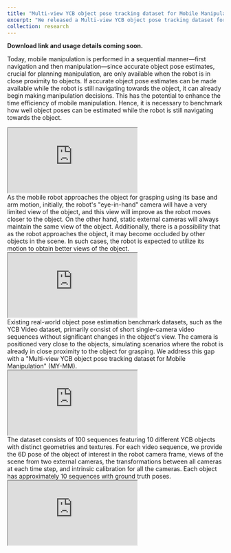 ```yaml
---
title: "Multi-view YCB object pose tracking dataset for Mobile Manipulation (MY-MM)"
excerpt: "We released a Multi-view YCB object pose tracking dataset for Mobile Manipulation (MY-MM) with views of the objects from the robot's eye-in-hand and external cameras in the environment."
collection: research
---
```


<b>Download link and usage details coming soon. </b>


Today, mobile manipulation is performed in a sequential manner—first navigation and then manipulation—since accurate object pose estimates, crucial for planning manipulation, are only available when the robot is in close proximity to objects. If accurate object pose estimates can be made available while the robot is still navigating towards the object, it can already begin making manipulation decisions. This has the potential to enhance the time efficiency of mobile manipulation. Hence, it is necessary to benchmark how well object poses can be estimated while the robot is still navigating towards the object.
<br>


<iframe src="https://www.youtube.com/embed/h5z4iLnnCkk?autoplay=1&amp;mute=1&amp;loop=1&amp;playlist=h5z4iLnnCkk&amp;controls=0"></iframe>

<br>
As the mobile robot approaches the object for grasping using its base and arm motion, initially, the robot's "eye-in-hand" camera will have a very limited view of the object, and this view will improve as the robot moves closer to the object. On the other hand, static external cameras will always maintain the same view of the object. Additionally, there is a possibility that as the robot approaches the object, it may become occluded by other objects in the scene. In such cases, the robot is expected to utilize its motion to obtain better views of the object.
<br>


<iframe src="https://www.youtube.com/embed/Tls1xaX39j0?autoplay=1&amp;mute=1&amp;loop=1&amp;playlist=Tls1xaX39j0&amp;controls=0"></iframe>

<br>
Existing real-world object pose estimation benchmark datasets, such as the YCB Video dataset, primarily consist of short single-camera video sequences without significant changes in the object's view. The camera is positioned very close to the objects, simulating scenarios where the robot is already in close proximity to the object for grasping. We address this gap with a "Multi-view YCB object pose tracking dataset for Mobile Manipulation" (MY-MM).
<br>

<iframe src="https://www.youtube.com/embed/J9P8sZl5gvo?autoplay=1&amp;mute=1&amp;loop=1&amp;playlist=J9P8sZl5gvo&amp;controls=0"></iframe>

<br>
The dataset consists of 100 sequences featuring 10 different YCB objects with distinct geometries and textures. For each video sequence, we provide the 6D pose of the object of interest in the robot camera frame, views of the scene from two external cameras, the transformations between all cameras at each time step, and intrinsic calibration for all the cameras. Each object has approximately 10 sequences with ground truth poses.
<br>


<iframe src="https://www.youtube.com/embed/K0-RsRDUglI?autoplay=1&amp;mute=1&amp;loop=1&amp;playlist=K0-RsRDUglI&amp;controls=0"></iframe>


